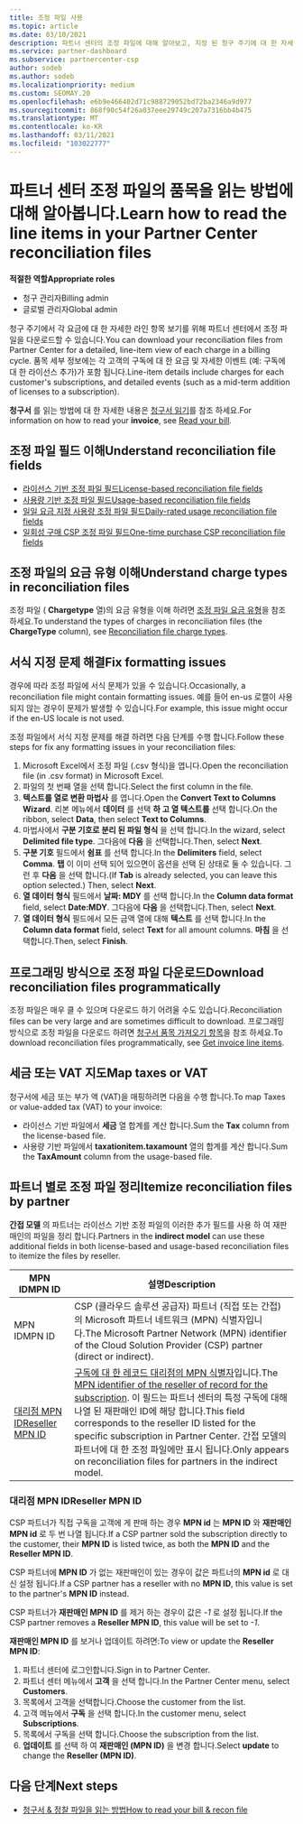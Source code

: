 ```yaml
---
title: 조정 파일 사용
ms.topic: article
ms.date: 03/10/2021
description: 파트너 센터의 조정 파일에 대해 알아보고, 지정 된 청구 주기에 대 한 자세한 라인 항목 항목 보기를 해석 하는 방법에 대해 알아봅니다.
ms.service: partner-dashboard
ms.subservice: partnercenter-csp
author: sodeb
ms.author: sodeb
ms.localizationpriority: medium
ms.custom: SEOMAY.20
ms.openlocfilehash: e6b9e466402d71c988729052bd72ba2346a9d977
ms.sourcegitcommit: 868f90c54f26a037eee29749c207a7316bb4b475
ms.translationtype: MT
ms.contentlocale: ko-KR
ms.lasthandoff: 03/11/2021
ms.locfileid: "103022777"
---
```

# <a name="learn-how-to-read-the-line-items-in-your-partner-center-reconciliation-files"></a><span data-ttu-id="1bd1f-103">파트너 센터 조정 파일의 품목을 읽는 방법에 대해 알아봅니다.</span><span class="sxs-lookup"><span data-stu-id="1bd1f-103">Learn how to read the line items in your Partner Center reconciliation files</span></span>

<span data-ttu-id="1bd1f-104">**적절한 역할**</span><span class="sxs-lookup"><span data-stu-id="1bd1f-104">**Appropriate roles**</span></span>

- <span data-ttu-id="1bd1f-105">청구 관리자</span><span class="sxs-lookup"><span data-stu-id="1bd1f-105">Billing admin</span></span>
- <span data-ttu-id="1bd1f-106">글로벌 관리자</span><span class="sxs-lookup"><span data-stu-id="1bd1f-106">Global admin</span></span>

<span data-ttu-id="1bd1f-107">청구 주기에서 각 요금에 대 한 자세한 라인 항목 보기를 위해 파트너 센터에서 조정 파일을 다운로드할 수 있습니다.</span><span class="sxs-lookup"><span data-stu-id="1bd1f-107">You can download your reconciliation files from Partner Center for a detailed, line-item view of each charge in a billing cycle.</span></span> <span data-ttu-id="1bd1f-108">품목 세부 정보에는 각 고객의 구독에 대 한 요금 및 자세한 이벤트 (예: 구독에 대 한 라이선스 추가)가 포함 됩니다.</span><span class="sxs-lookup"><span data-stu-id="1bd1f-108">Line-item details include charges for each customer's subscriptions, and detailed events (such as a mid-term addition of licenses to a subscription).</span></span>

<span data-ttu-id="1bd1f-109">**청구서** 를 읽는 방법에 대 한 자세한 내용은 [청구서 읽기](read-your-bill.md)를 참조 하세요.</span><span class="sxs-lookup"><span data-stu-id="1bd1f-109">For information on how to read your **invoice**, see [Read your bill](read-your-bill.md).</span></span>

## <a name="understand-reconciliation-file-fields"></a><span data-ttu-id="1bd1f-110">조정 파일 필드 이해</span><span class="sxs-lookup"><span data-stu-id="1bd1f-110">Understand reconciliation file fields</span></span>

- [<span data-ttu-id="1bd1f-111">라이선스 기반 조정 파일 필드</span><span class="sxs-lookup"><span data-stu-id="1bd1f-111">License-based reconciliation file fields</span></span>](license-based-recon-files.md)
- [<span data-ttu-id="1bd1f-112">사용량 기반 조정 파일 필드</span><span class="sxs-lookup"><span data-stu-id="1bd1f-112">Usage-based reconciliation file fields</span></span>](usage-based-recon-files.md)
- [<span data-ttu-id="1bd1f-113">일일 요금 지정 사용량 조정 파일 필드</span><span class="sxs-lookup"><span data-stu-id="1bd1f-113">Daily-rated usage reconciliation file fields</span></span>](daily-rated-usage-recon-files.md)
- [<span data-ttu-id="1bd1f-114">일회성 구매 CSP 조정 파일 필드</span><span class="sxs-lookup"><span data-stu-id="1bd1f-114">One-time purchase CSP reconciliation file fields</span></span>](modern-invoice-reconciliation-file.md)

## <a name="understand-charge-types-in-reconciliation-files"></a><span data-ttu-id="1bd1f-115">조정 파일의 요금 유형 이해</span><span class="sxs-lookup"><span data-stu-id="1bd1f-115">Understand charge types in reconciliation files</span></span>

<span data-ttu-id="1bd1f-116">조정 파일 ( **Chargetype** 열)의 요금 유형을 이해 하려면 [조정 파일 요금 유형](recon-file-charge-types.md)을 참조 하세요.</span><span class="sxs-lookup"><span data-stu-id="1bd1f-116">To understand the types of charges in reconciliation files (the **ChargeType** column), see [Reconciliation file charge types](recon-file-charge-types.md).</span></span>

## <a name="fix-formatting-issues"></a><span data-ttu-id="1bd1f-117">서식 지정 문제 해결</span><span class="sxs-lookup"><span data-stu-id="1bd1f-117">Fix formatting issues</span></span>

<span data-ttu-id="1bd1f-118">경우에 따라 조정 파일에 서식 문제가 있을 수 있습니다.</span><span class="sxs-lookup"><span data-stu-id="1bd1f-118">Occasionally, a reconciliation file might contain formatting issues.</span></span> <span data-ttu-id="1bd1f-119">예를 들어 en-us 로캘이 사용 되지 않는 경우이 문제가 발생할 수 있습니다.</span><span class="sxs-lookup"><span data-stu-id="1bd1f-119">For example, this issue might occur if the en-US locale is not used.</span></span>

<span data-ttu-id="1bd1f-120">조정 파일에서 서식 지정 문제를 해결 하려면 다음 단계를 수행 합니다.</span><span class="sxs-lookup"><span data-stu-id="1bd1f-120">Follow these steps for fix any formatting issues in your reconciliation files:</span></span>

1. <span data-ttu-id="1bd1f-121">Microsoft Excel에서 조정 파일 (.csv 형식)을 엽니다.</span><span class="sxs-lookup"><span data-stu-id="1bd1f-121">Open the reconciliation file (in .csv format) in Microsoft Excel.</span></span>
2. <span data-ttu-id="1bd1f-122">파일의 첫 번째 열을 선택 합니다.</span><span class="sxs-lookup"><span data-stu-id="1bd1f-122">Select the first column in the file.</span></span>
3. <span data-ttu-id="1bd1f-123">**텍스트를 열로 변환 마법사** 를 엽니다.</span><span class="sxs-lookup"><span data-stu-id="1bd1f-123">Open the **Convert Text to Columns Wizard**.</span></span> <span data-ttu-id="1bd1f-124">리본 메뉴에서 **데이터** 를 선택 **하 고 열 텍스트를** 선택 합니다.</span><span class="sxs-lookup"><span data-stu-id="1bd1f-124">On the ribbon, select **Data**, then select **Text to Columns**.</span></span>
4. <span data-ttu-id="1bd1f-125">마법사에서 **구분 기호로 분리 된 파일 형식** 을 선택 합니다.</span><span class="sxs-lookup"><span data-stu-id="1bd1f-125">In the wizard, select **Delimited file type**.</span></span> <span data-ttu-id="1bd1f-126">그다음에 **다음** 을 선택합니다.</span><span class="sxs-lookup"><span data-stu-id="1bd1f-126">Then, select **Next**.</span></span>
5. <span data-ttu-id="1bd1f-127">**구분 기호** 필드에서 **쉼표** 를 선택 합니다.</span><span class="sxs-lookup"><span data-stu-id="1bd1f-127">In the **Delimiters** field, select **Comma**.</span></span> <span data-ttu-id="1bd1f-128">**탭** 이 이미 선택 되어 있으면이 옵션을 선택 된 상태로 둘 수 있습니다. 그런 후 **다음** 을 선택 합니다.</span><span class="sxs-lookup"><span data-stu-id="1bd1f-128">(If **Tab** is already selected, you can leave this option selected.) Then, select **Next**.</span></span>
6. <span data-ttu-id="1bd1f-129">**열 데이터 형식** 필드에서 **날짜: MDY** 를 선택 합니다.</span><span class="sxs-lookup"><span data-stu-id="1bd1f-129">In the **Column data format** field, select **Date:MDY**.</span></span> <span data-ttu-id="1bd1f-130">그다음에 **다음** 을 선택합니다.</span><span class="sxs-lookup"><span data-stu-id="1bd1f-130">Then, select **Next**.</span></span>
7. <span data-ttu-id="1bd1f-131">**열 데이터 형식** 필드에서 모든 금액 열에 대해 **텍스트** 를 선택 합니다.</span><span class="sxs-lookup"><span data-stu-id="1bd1f-131">In the **Column data format** field, select **Text** for all amount columns.</span></span> <span data-ttu-id="1bd1f-132">**마침** 을 선택합니다.</span><span class="sxs-lookup"><span data-stu-id="1bd1f-132">Then, select **Finish**.</span></span>

## <a name="download-reconciliation-files-programmatically"></a><span data-ttu-id="1bd1f-133">프로그래밍 방식으로 조정 파일 다운로드</span><span class="sxs-lookup"><span data-stu-id="1bd1f-133">Download reconciliation files programmatically</span></span>

<span data-ttu-id="1bd1f-134">조정 파일은 매우 클 수 있으며 다운로드 하기 어려울 수도 있습니다.</span><span class="sxs-lookup"><span data-stu-id="1bd1f-134">Reconciliation files can be very large and are sometimes difficult to download.</span></span> <span data-ttu-id="1bd1f-135">프로그래밍 방식으로 조정 파일을 다운로드 하려면 [청구서 품목 가져오기 항목](/partner-center/develop/get-invoiceline-items)을 참조 하세요.</span><span class="sxs-lookup"><span data-stu-id="1bd1f-135">To download reconciliation files programmatically, see [Get invoice line items](/partner-center/develop/get-invoiceline-items).</span></span>

## <a name="map-taxes-or-vat"></a><span data-ttu-id="1bd1f-136">세금 또는 VAT 지도</span><span class="sxs-lookup"><span data-stu-id="1bd1f-136">Map taxes or VAT</span></span>

<span data-ttu-id="1bd1f-137">청구서에 세금 또는 부가 액 (VAT)을 매핑하려면 다음을 수행 합니다.</span><span class="sxs-lookup"><span data-stu-id="1bd1f-137">To map Taxes or value-added tax (VAT) to your invoice:</span></span>

- <span data-ttu-id="1bd1f-138">라이선스 기반 파일에서 **세금** 열 합계를 계산 합니다.</span><span class="sxs-lookup"><span data-stu-id="1bd1f-138">Sum the **Tax** column from the license-based file.</span></span>
- <span data-ttu-id="1bd1f-139">사용량 기반 파일에서 **taxationitem.taxamount** 열의 합계를 계산 합니다.</span><span class="sxs-lookup"><span data-stu-id="1bd1f-139">Sum the **TaxAmount** column from the usage-based file.</span></span>

## <a name="itemize-reconciliation-files-by-partner"></a><span data-ttu-id="1bd1f-140">파트너 별로 조정 파일 정리</span><span class="sxs-lookup"><span data-stu-id="1bd1f-140">Itemize reconciliation files by partner</span></span>

<span data-ttu-id="1bd1f-141">**간접 모델** 의 파트너는 라이선스 기반 조정 파일의 이러한 추가 필드를 사용 하 여 재판매인의 파일을 정리 합니다.</span><span class="sxs-lookup"><span data-stu-id="1bd1f-141">Partners in the **indirect model** can use these additional fields in both license-based and usage-based reconciliation files to itemize the files by reseller.</span></span>

| <span data-ttu-id="1bd1f-142">MPN ID</span><span class="sxs-lookup"><span data-stu-id="1bd1f-142">MPN ID</span></span> | <span data-ttu-id="1bd1f-143">설명</span><span class="sxs-lookup"><span data-stu-id="1bd1f-143">Description</span></span> |
| ------ | ----------- |
| <span data-ttu-id="1bd1f-144">MPN ID</span><span class="sxs-lookup"><span data-stu-id="1bd1f-144">MPN ID</span></span> | <span data-ttu-id="1bd1f-145">CSP (클라우드 솔루션 공급자) 파트너 (직접 또는 간접)의 Microsoft 파트너 네트워크 (MPN) 식별자입니다.</span><span class="sxs-lookup"><span data-stu-id="1bd1f-145">The Microsoft Partner Network (MPN) identifier of the Cloud Solution Provider (CSP) partner (direct or indirect).</span></span> |
| [<span data-ttu-id="1bd1f-146">대리점 MPN ID</span><span class="sxs-lookup"><span data-stu-id="1bd1f-146">Reseller MPN ID</span></span>](#reseller-mpn-id) | <span data-ttu-id="1bd1f-147">[구독에 대 한 레코드 대리점의 MPN 식별자](#reseller-mpn-id)입니다.</span><span class="sxs-lookup"><span data-stu-id="1bd1f-147">The [MPN identifier of the reseller of record for the subscription](#reseller-mpn-id).</span></span> <span data-ttu-id="1bd1f-148">이 필드는 파트너 센터의 특정 구독에 대해 나열 된 재판매인 ID에 해당 합니다.</span><span class="sxs-lookup"><span data-stu-id="1bd1f-148">This field corresponds to the reseller ID listed for the specific subscription in Partner Center.</span></span> <span data-ttu-id="1bd1f-149">간접 모델의 파트너에 대 한 조정 파일에만 표시 됩니다.</span><span class="sxs-lookup"><span data-stu-id="1bd1f-149">Only appears on reconciliation files for partners in the indirect model.</span></span> |

### <a name="reseller-mpn-id"></a><span data-ttu-id="1bd1f-150">대리점 MPN ID</span><span class="sxs-lookup"><span data-stu-id="1bd1f-150">Reseller MPN ID</span></span>

<span data-ttu-id="1bd1f-151">CSP 파트너가 직접 구독을 고객에 게 판매 하는 경우 **MPN id** 는 **MPN ID** 와 **재판매인 MPN id** 로 두 번 나열 됩니다.</span><span class="sxs-lookup"><span data-stu-id="1bd1f-151">If a CSP partner sold the subscription directly to the customer, their **MPN ID** is listed twice, as both the **MPN ID** and the **Reseller MPN ID**.</span></span>

<span data-ttu-id="1bd1f-152">CSP 파트너에 **MPN ID** 가 없는 재판매인이 있는 경우이 값은 파트너의 **MPN id** 로 대신 설정 됩니다.</span><span class="sxs-lookup"><span data-stu-id="1bd1f-152">If a CSP partner has a reseller with no **MPN ID**, this value is set to the partner's **MPN ID** instead.</span></span>

<span data-ttu-id="1bd1f-153">CSP 파트너가 **재판매인 MPN ID** 를 제거 하는 경우이 값은 *-1* 로 설정 됩니다.</span><span class="sxs-lookup"><span data-stu-id="1bd1f-153">If the CSP partner removes a **Reseller MPN ID**, this value will be set to *-1*.</span></span>

<span data-ttu-id="1bd1f-154">**재판매인 MPN ID** 를 보거나 업데이트 하려면:</span><span class="sxs-lookup"><span data-stu-id="1bd1f-154">To view or update the **Reseller MPN ID**:</span></span>

1. <span data-ttu-id="1bd1f-155">파트너 센터에 로그인합니다.</span><span class="sxs-lookup"><span data-stu-id="1bd1f-155">Sign in to Partner Center.</span></span>
2. <span data-ttu-id="1bd1f-156">파트너 센터 메뉴에서 **고객** 을 선택 합니다.</span><span class="sxs-lookup"><span data-stu-id="1bd1f-156">In the Partner Center menu, select **Customers**.</span></span>
3. <span data-ttu-id="1bd1f-157">목록에서 고객을 선택합니다.</span><span class="sxs-lookup"><span data-stu-id="1bd1f-157">Choose the customer from the list.</span></span>
4. <span data-ttu-id="1bd1f-158">고객 메뉴에서 **구독** 을 선택 합니다.</span><span class="sxs-lookup"><span data-stu-id="1bd1f-158">In the customer menu, select **Subscriptions**.</span></span>
5. <span data-ttu-id="1bd1f-159">목록에서 구독을 선택 합니다.</span><span class="sxs-lookup"><span data-stu-id="1bd1f-159">Choose the subscription from the list.</span></span>
6. <span data-ttu-id="1bd1f-160">**업데이트** 를 선택 하 여 **재판매인 (MPN ID)** 을 변경 합니다.</span><span class="sxs-lookup"><span data-stu-id="1bd1f-160">Select **update** to change the **Reseller (MPN ID)**.</span></span>

## <a name="next-steps"></a><span data-ttu-id="1bd1f-161">다음 단계</span><span class="sxs-lookup"><span data-stu-id="1bd1f-161">Next steps</span></span>

- [<span data-ttu-id="1bd1f-162">청구서 & 정찰 파일을 읽는 방법</span><span class="sxs-lookup"><span data-stu-id="1bd1f-162">How to read your bill & recon file</span></span>](read-your-bill.md) 